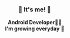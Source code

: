 

 
<h3 align="center"> 👋 It's me! 👋 </h3>
<p align="center">
  <b>Android Developer</b>👩‍💻<br>
  <b>I'm growing everyday</b> 🌿
</p> 

</p>
<br>

